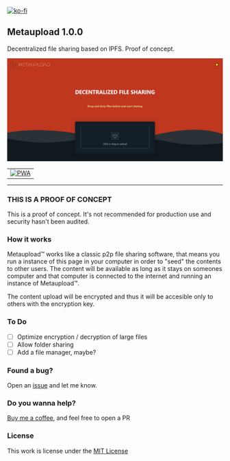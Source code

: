 [![ko-fi](https://ko-fi.com/img/githubbutton_sm.svg)](https://ko-fi.com/Y8Y43D7I3)

## Metaupload 1.0.0

Decentralized file sharing based on IPFS. Proof of concept.

![Metaupload](https://raw.githubusercontent.com/oscarrc/metaupload/master/public/img/screenshot.png "Metaupload. Decentralized file sharing")

<table>
  <tr>
    <td align="center">
      <a href="https://metaupload.oscarrc.me" target="_BLANK">
      <img width="175" src="https://user-images.githubusercontent.com/9122190/28998409-c5bf7362-7a00-11e7-9b63-db56694522e7.png" alt="PWA"></a>
    </td>
  </tr>
</table>

---

### THIS IS A PROOF OF CONCEPT

This is a proof of concept. It's not recommended for production use and security hasn't been audited.

### How it works

Metaupload™ works like a classic p2p file sharing software, that means you run a instance of this page in your computer in order to "seed" the contents to other users. The content will be available as long as it stays on someones computer and that computer is connected to the internet and running an instance of Metaupload™.

The content upload will be encrypted and thus it will be accesible only to others with the encryption key.

### To Do
- [ ] Optimize encryption / decryption of large files
- [ ] Allow folder sharing
- [ ] Add a file manager, maybe?

### Found a bug?

Open an [issue](https://github.com/oscarrc/metaupload/issues) and let me know.

### Do you wanna help?

[Buy me a coffee](https://ko-fi.com/Y8Y43D7I3), and feel free to open a PR

### License

This work is license under the [MIT License](https://github.com/oscarrc/metaupload/blob/master/LICENSE)
